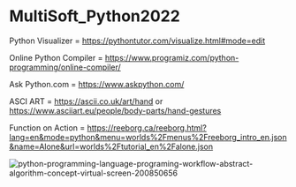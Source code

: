 # MultiSoft_Python2022

Python Visualizer = https://pythontutor.com/visualize.html#mode=edit

Online Python Compiler = https://www.programiz.com/python-programming/online-compiler/

Ask Python.com = https://www.askpython.com/

ASCI ART = https://ascii.co.uk/art/hand or https://www.asciiart.eu/people/body-parts/hand-gestures

Function on Action = https://reeborg.ca/reeborg.html?lang=en&mode=python&menu=worlds%2Fmenus%2Freeborg_intro_en.json&name=Alone&url=worlds%2Ftutorial_en%2Falone.json

![python-programming-language-programing-workflow-abstract-algorithm-concept-virtual-screen-200850656](https://user-images.githubusercontent.com/45364252/185735056-259459c9-e747-45e9-84ff-a11a9e74cb16.jpg)
